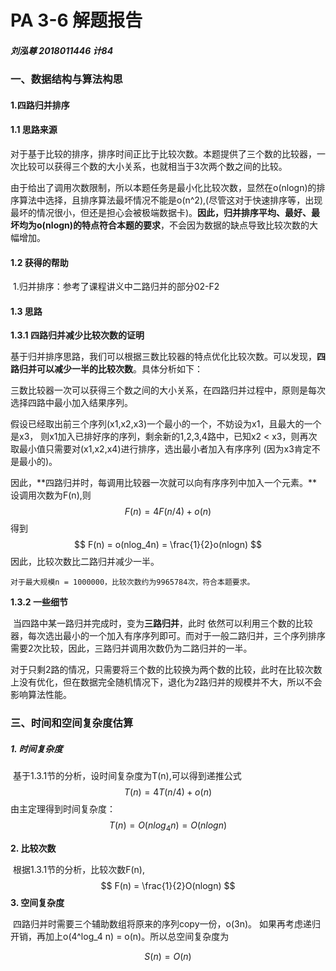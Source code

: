 # **PA 3-6 解题报告**

##### 刘泓尊   2018011446   计84

### 一、数据结构与算法构思

#### 1.四路归并排序

#### **1.1 思路来源**

​		对于基于比较的排序，排序时间正比于比较次数。本题提供了三个数的比较器，一次比较可以获得三个数的大小关系，也就相当于3次两个数之间的比较。

​		由于给出了调用次数限制，所以本题任务是最小化比较次数，显然在o(nlogn)的排序算法中选择，且排序算法最坏情况不能是o(n^2),(尽管这对于快速排序等，出现最坏的情况很小，但还是担心会被极端数据卡)。**因此，归并排序平均、最好、最坏均为o(nlogn)的特点符合本题的要求**，不会因为数据的缺点导致比较次数的大幅增加。

#### **1.2 获得的帮助**

​		1.归并排序：参考了课程讲义中二路归并的部分02-F2

#### **1.3 思路**

**1.3.1 四路归并减少比较次数的证明**

​		基于归并排序思路，我们可以根据三数比较器的特点优化比较次数。可以发现，**四路归并可以减少一半的比较次数**。具体分析如下：

​		三数比较器一次可以获得三个数之间的大小关系，在四路归并过程中，原则是每次选择四路中最小加入结果序列。

​		假设已经取出前三个序列(x1,x2,x3)一个最小的一个，不妨设为x1，且最大的一个是x3， 则x1加入已排好序的序列，剩余新的1,2,3,4路中，已知x2 < x3，则再次取最小值只需要对(x1,x2,x4)进行排序，选出最小者加入有序序列 (因为x3肯定不是最小的)。

​		因此，**四路归并时，每调用比较器一次就可以向有序序列中加入一个元素。**设调用次数为F(n),则
$$
F(n) = 4F(n /4) + o(n)
$$
得到
$$
F(n) = o(nlog_4n) = \frac{1}{2}o(nlogn)
$$
因此，比较次数比二路归并减少一半。

```
对于最大规模n = 1000000，比较次数约为9965784次，符合本题要求。
```

**1.3.2 一些细节**

​		当四路中某一路归并完成时，变为**三路归并**，此时 依然可以利用三个数的比较器，每次选出最小的一个加入有序序列即可。而对于一般二路归并，三个序列排序需要2次比较，因此，三路归并调用次数仍为二路归并的一半。

​		对于只剩2路的情况，只需要将三个数的比较换为两个数的比较，此时在比较次数上没有优化，但在数据完全随机情况下，退化为2路归并的规模并不大，所以不会影响算法性能。

### 三、时间和空间复杂度估算

##### **1. 时间复杂度**

​		基于1.3.1节的分析，设时间复杂度为T(n),可以得到递推公式
$$
T(n) = 4T(n/4)+o(n)
$$
由主定理得到时间复杂度：
$$
T(n) = O(nlog_4n) = O(nlogn)
$$

**2. 比较次数**

​		根据1.3.1节的分析，比较次数F(n),
$$
F(n) = \frac{1}{2}O(nlogn)
$$
**3. 空间复杂度**

​		四路归并时需要三个辅助数组将原来的序列copy一份，o(3n)。 如果再考虑递归开销，再加上o(4^log_4 n) = o(n)。所以总空间复杂度为

$$
S(n) = O(n)
$$

